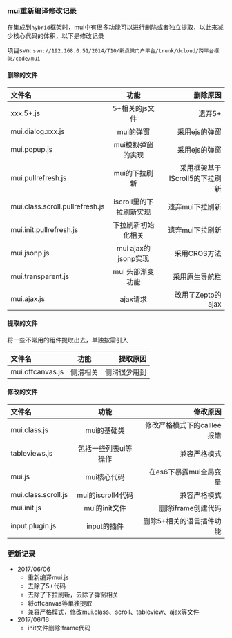 ### mui重新编译修改记录

在集成到`hybrid`框架时，mui中有很多功能可以进行删除或者独立提取，以此来减少核心代码的体积，以下是修改记录

项目svn: `svn://192.168.0.51/2014/T10/新点微门户平台/trunk/dcloud/跨平台框架/code/mui`

#### 删除的文件

| 文件名| 功能 | 删除原因|
| :------------- |:-------------:| -----:|
| xxx.5+.js | 5+相关的js文件 | 遗弃5+ |
| mui.dialog.xxx.js | mui的弹窗 | 采用ejs的弹窗 |
| mui.popup.js | mui模拟弹窗的实现 | 采用ejs的弹窗 |
| mui.pullrefresh.js | mui的下拉刷新 | 采用框架基于IScroll5的下拉刷新 |
| mui.class.scroll.pullrefresh.js | iscroll里的下拉刷新实现 | 遗弃mui下拉刷新 |
| mui.init.pullrefresh.js | 下拉刷新初始化相关 | 遗弃mui下拉刷新 |
| mui.jsonp.js | mui ajax的jsonp实现 | 采用CROS方法 |
| mui.transparent.js | mui 头部渐变功能 | 采用原生导航栏 |
| mui.ajax.js | ajax请求 | 改用了Zepto的ajax |

#### 提取的文件

将一些不常用的组件提取出去，单独按需引入

| 文件名| 功能 | 提取原因|
| :------------- |:-------------:| -----:|
| mui.offcanvas.js | 侧滑相关 | 侧滑很少用到 |

#### 修改的文件

| 文件名| 功能 | 修改原因|
| :------------- |:-------------:| -----:|
| mui.class.js | mui的基础类 | 修改严格模式下的calllee报错 |
| tableviews.js | 包括一些列表ui等操作 | 兼容严格模式 |
| mui.js | mui核心代码 | 在es6下暴露mui全局变量 |
| mui.class.scroll.js | mui的iscroll4代码 | 兼容严格模式 |
| mui.init.js | mui的init文件 | 删除iframe创建代码 |
| input.plugin.js | input的插件 | 删除5+相关的语言插件功能 |


### 更新记录

* 2017/06/06
	* 重新编译mui.js
	* 去除了5+代码
	* 去除了下拉刷新，去除了弹窗相关
	* 将offcanvas等单独提取
	* 兼容严格模式，修改mui.class、scroll、tableview、ajax等文件
* 2017/06/16
    * init文件删除iframe代码